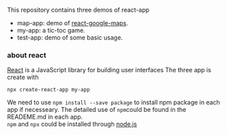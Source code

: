This repository contains three demos of react-app

* map-app: demo of [react-google-maps](https://github.com/tomchentw/react-google-maps).
* my-app: a tic-toc game.
* test-app: demo of some basic usage.

### about react
[React](https://reactjs.org) is a JavaScript library for building user interfaces
The three app is create with
```
npx create-react-app my-app
```
We need to use ```npm install --save package``` to install npm package in each app if necesseary.
The detailed use of ```npm```could be found in the READEME.md in each app.  
```npm``` and ```npx``` could be installed through [node.js](https://nodejs.org)
